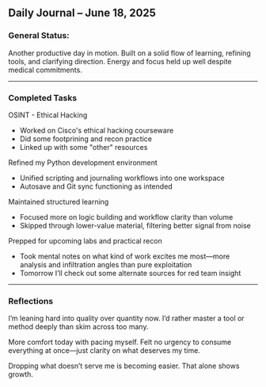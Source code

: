 ## Daily Journal – June 18, 2025

### General Status:

Another productive day in motion. Built on a solid flow of learning, refining tools, and clarifying direction. Energy and focus held up well despite medical commitments.

---

### Completed Tasks

OSINT - Ethical Hacking
* Worked on Cisco's ethical hacking courseware
* Did some footprining and recon practice
* Linked up with some "other" resources

Refined my Python development environment
* Unified scripting and journaling workflows into one workspace
* Autosave and Git sync functioning as intended

Maintained structured learning
* Focused more on logic building and workflow clarity than volume
* Skipped through lower-value material, filtering better signal from noise

Prepped for upcoming labs and practical recon
* Took mental notes on what kind of work excites me most—more analysis and infiltration angles than pure exploitation
* Tomorrow I’ll check out some alternate sources for red team insight
  
---

### Reflections

I’m leaning hard into quality over quantity now. I’d rather master a tool or method deeply than skim across too many.

More comfort today with pacing myself. Felt no urgency to consume everything at once—just clarity on what deserves my time.

Dropping what doesn’t serve me is becoming easier. That alone shows growth.